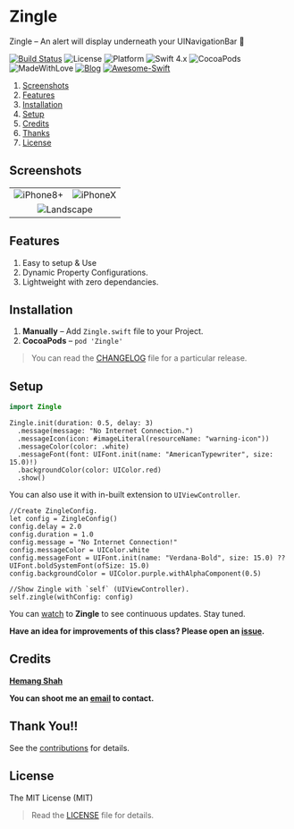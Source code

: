 # Zingle

Zingle – An alert will display underneath your UINavigationBar 🎅

[![Build Status](https://travis-ci.org/hemangshah/Zingle.svg?branch=master)](https://travis-ci.org/hemangshah/Zingle)
![License](https://img.shields.io/badge/License-MIT-lightgrey.svg)
![Platform](https://img.shields.io/badge/Platforms-iOS-red.svg)
![Swift 4.x](https://img.shields.io/badge/Swift-4.x-blue.svg)
![CocoaPods](https://img.shields.io/cocoapods/dt/Zingle.svg)
![MadeWithLove](https://img.shields.io/badge/Made%20with%20%E2%9D%A4-India-green.svg)
[![Blog](https://img.shields.io/badge/Blog-iKiwiTech.com-blue.svg)](http://www.ikiwitech.com)
[![Awesome-Swift](https://cdn.rawgit.com/sindresorhus/awesome/d7305f38d29fed78fa85652e3a63e154dd8e8829/media/badge.svg)](https://github.com/matteocrippa/awesome-swift/)

1. [Screenshots](#screenshots)
2. [Features](#features)
3. [Installation](#installation)
4. [Setup](#setup)
5. [Credits](#credits)
6. [Thanks](#thank-you)
7. [License](#license)

## Screenshots

<table>
<tr>
<td align="center"><img src = "https://github.com/hemangshah/Zingle/blob/master/Screenshots/Screenshot-1.png" alt = "iPhone8+"></td>
<td align="center"><img src = "https://github.com/hemangshah/Zingle/blob/master/Screenshots/Screenshot-2.png" alt = "iPhoneX"></td></tr>
<tr><td align="center" colspan="2"><img src = "https://github.com/hemangshah/Zingle/blob/master/Screenshots/Screenshot-1-landscape.png" alt = "Landscape"></td></tr>
</table>

## Features

1. Easy to setup & Use
2. Dynamic Property Configurations.
3. Lightweight with zero dependancies.

## Installation

1. **Manually** – Add `Zingle.swift` file to your Project.<br>
2. **CocoaPods** – `pod 'Zingle'`
    
> You can read the [CHANGELOG](https://github.com/hemangshah/Zingle/blob/master/CHANGELOG.md) file for a particular release.

## Setup

````swift
import Zingle
````

````
Zingle.init(duration: 0.5, delay: 3)
  .message(message: "No Internet Connection.")
  .messageIcon(icon: #imageLiteral(resourceName: "warning-icon"))
  .messageColor(color: .white)
  .messageFont(font: UIFont.init(name: "AmericanTypewriter", size: 15.0)!)
  .backgroundColor(color: UIColor.red)
  .show()
````

You can also use it with in-built extension to `UIViewController`.

````
//Create ZingleConfig.
let config = ZingleConfig()
config.delay = 2.0
config.duration = 1.0
config.message = "No Internet Connection!"
config.messageColor = UIColor.white
config.messageFont = UIFont.init(name: "Verdana-Bold", size: 15.0) ?? UIFont.boldSystemFont(ofSize: 15.0)
config.backgroundColor = UIColor.purple.withAlphaComponent(0.5)
        
//Show Zingle with `self` (UIViewController).
self.zingle(withConfig: config)
````
You can [watch](https://github.com/hemangshah/Zingle/subscription) to <b>Zingle</b> to see continuous updates. Stay tuned.

<b>Have an idea for improvements of this class?
Please open an [issue](https://github.com/hemangshah/Zingle/issues/new).</b>
    
## Credits

<b>[Hemang Shah](https://about.me/hemang.shah)</b>

**You can shoot me an [email](http://www.google.com/recaptcha/mailhide/d?k=01IzGihUsyfigse2G9z80rBw==&c=vU7vyAaau8BctOAIJFwHVbKfgtIqQ4QLJaL73yhnB3k=) to contact.**
   
## Thank You!!

See the [contributions](https://github.com/hemangshah/Zingle/blob/master/CONTRIBUTIONS.md) for details.

## License

The MIT License (MIT)

> Read the [LICENSE](https://github.com/hemangshah/Zingle/blob/master/LICENSE) file for details.

